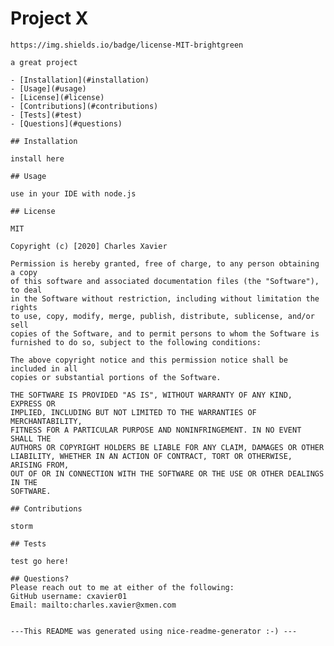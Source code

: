 # Project X

    https://img.shields.io/badge/license-MIT-brightgreen

    a great project
    
    - [Installation](#installation)
    - [Usage](#usage)
    - [License](#license)
    - [Contributions](#contributions)
    - [Tests](#test)
    - [Questions](#questions)
    
    ## Installation
    
    install here
    
    ## Usage
    
    use in your IDE with node.js
    
    ## License
    
    MIT
    
    Copyright (c) [2020] Charles Xavier
    
    Permission is hereby granted, free of charge, to any person obtaining a copy
    of this software and associated documentation files (the "Software"), to deal
    in the Software without restriction, including without limitation the rights
    to use, copy, modify, merge, publish, distribute, sublicense, and/or sell
    copies of the Software, and to permit persons to whom the Software is
    furnished to do so, subject to the following conditions:
    
    The above copyright notice and this permission notice shall be included in all
    copies or substantial portions of the Software.
    
    THE SOFTWARE IS PROVIDED "AS IS", WITHOUT WARRANTY OF ANY KIND, EXPRESS OR
    IMPLIED, INCLUDING BUT NOT LIMITED TO THE WARRANTIES OF MERCHANTABILITY,
    FITNESS FOR A PARTICULAR PURPOSE AND NONINFRINGEMENT. IN NO EVENT SHALL THE
    AUTHORS OR COPYRIGHT HOLDERS BE LIABLE FOR ANY CLAIM, DAMAGES OR OTHER
    LIABILITY, WHETHER IN AN ACTION OF CONTRACT, TORT OR OTHERWISE, ARISING FROM,
    OUT OF OR IN CONNECTION WITH THE SOFTWARE OR THE USE OR OTHER DEALINGS IN THE
    SOFTWARE.
    
    ## Contributions
    
    storm
    
    ## Tests
    
    test go here!
    
    ## Questions?
    Please reach out to me at either of the following:
    GitHub username: cxavier01
    Email: mailto:charles.xavier@xmen.com
    
    
    ---This README was generated using nice-readme-generator :-) ---